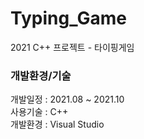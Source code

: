# Typing_Game
2021 C++ 프로젝트 - 타이핑게임

<h3> 개발환경/기술 </h3>
개발일정 : 2021.08 ~ 2021.10 <br>
사용기술 : C++ <br>
개발환경 : Visual Studio <br>
